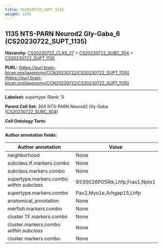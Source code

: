 ```yaml
---
title: CS20230722_SUPT_1135
weight: 1135
---
```

## 1135 NTS-PARN Neurod2 Gly-Gaba_6 (CS20230722_SUPT_1135)
<b>Hierarchy: </b>
[CS20230722_CLAS_27](../CS20230722_CLAS_27) >
[CS20230722_SUBC_304](../CS20230722_SUBC_304) >
[CS20230722_SUPT_1135](../CS20230722_SUPT_1135)

**PURL:** [https://purl.brain-bican.org/taxonomy/CCN20230722/CS20230722_SUPT_1135](https://purl.brain-bican.org/taxonomy/CCN20230722/CS20230722_SUPT_1135)

---


**Labelset:** supertype (Rank: 1)

**Parent Cell Set:** 304 NTS-PARN Neurod2 Gly-Gaba ([CS20230722_SUBC_304](../CS20230722_SUBC_304))



**Cell Ontology Term:** 

[MARKER GENES.]: #


---

[TRANSFERRED ANNOTATIONS.]: #


[AUTHOR ANNOTATION FIELDS.]: #


**Author annotation fields:**

| Author annotation | Value |
|-------------------|-------|
|neighborhood|None|
|subclass.tf.markers.combo|None|
|subclass.markers.combo|None|
|supertype.markers.combo _within subclass_|9530026P05Rik,Lhfp,Fras1,Nptx1|
|supertype.markers.combo|Pax2,Myo1e,Arhgap15,Lhfp|
|anatomical_annotation|None|
|merfish.markers.combo|None|
|cluster.TF.markers.combo|None|
|cluster.markers.combo _within subclass_|None|
|cluster.markers.combo|None|
